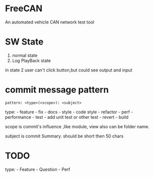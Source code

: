 # FreeCAN
An automated vehicle CAN network test tool

# SW State
1. normal state
2. Log PlayBack state

in state 2 user can't click button,but could see output and input

# commit message pattern

    pattern: <type>(<scope>): <subject>

type:
    - feature
    - fix
    - docs
    - style - code style
    - refactor
    - perf - performance
    - test - add unit test or other test
    - revert
    - build  

scope is commit's influence ,like module, view also can be folder name.

subject is commit Summary. should be short then 50 chars

# TODO

type:
    - Feature
    - Question
    - Perf
    